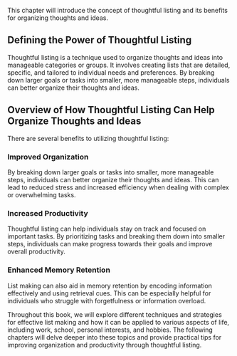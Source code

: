 
This chapter will introduce the concept of thoughtful listing and its benefits for organizing thoughts and ideas.

Defining the Power of Thoughtful Listing
----------------------------------------

Thoughtful listing is a technique used to organize thoughts and ideas into manageable categories or groups. It involves creating lists that are detailed, specific, and tailored to individual needs and preferences. By breaking down larger goals or tasks into smaller, more manageable steps, individuals can better organize their thoughts and ideas.

Overview of How Thoughtful Listing Can Help Organize Thoughts and Ideas
-----------------------------------------------------------------------

There are several benefits to utilizing thoughtful listing:

### Improved Organization

By breaking down larger goals or tasks into smaller, more manageable steps, individuals can better organize their thoughts and ideas. This can lead to reduced stress and increased efficiency when dealing with complex or overwhelming tasks.

### Increased Productivity

Thoughtful listing can help individuals stay on track and focused on important tasks. By prioritizing tasks and breaking them down into smaller steps, individuals can make progress towards their goals and improve overall productivity.

### Enhanced Memory Retention

List making can also aid in memory retention by encoding information effectively and using retrieval cues. This can be especially helpful for individuals who struggle with forgetfulness or information overload.

Throughout this book, we will explore different techniques and strategies for effective list making and how it can be applied to various aspects of life, including work, school, personal interests, and hobbies. The following chapters will delve deeper into these topics and provide practical tips for improving organization and productivity through thoughtful listing.
